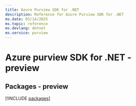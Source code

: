 ```yaml
---
title: Azure Purview SDK for .NET
description: Reference for Azure Purview SDK for .NET
ms.date: 03/14/2025
ms.topic: reference
ms.devlang: dotnet
ms.service: purview
---
```

# Azure purview SDK for .NET - preview
## Packages - preview
[!INCLUDE [packages](purview-index.md)]